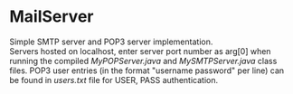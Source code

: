 
# MailServer
 Simple SMTP server and POP3 server implementation.                                                                                                 
 Servers hosted on localhost, enter server port number as arg[0] when running the compiled _MyPOPServer.java_ and _MySMTPServer.java_ class files. POP3 user entries (in the format "username password" per line) can be found in _users.txt_ file for USER, PASS authentication.                     

